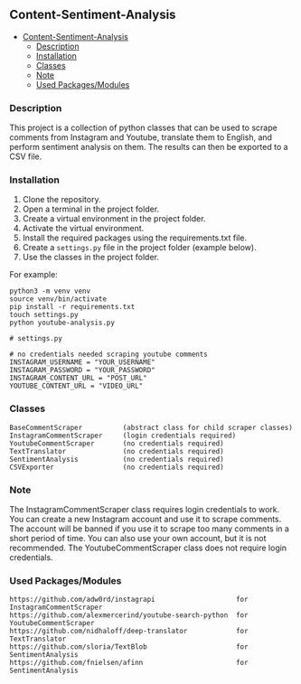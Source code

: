 

<!-- /code_chunk_output -->


## Content-Sentiment-Analysis
<!-- code_chunk_output -->

- [Content-Sentiment-Analysis](#content-sentiment-analysis)
  - [Description](#description)
  - [Installation](#installation)
  - [Classes](#classes)
  - [Note](#note)
  - [Used Packages/Modules](#used-packagesmodules)
### Description

This project is a collection of python classes that can be used to scrape comments from Instagram and Youtube, translate them to English, and perform sentiment analysis on them. The results can then be exported to a CSV file.
    
### Installation
  1. Clone the repository.
  2. Open a terminal in the project folder.
  3. Create a virtual environment in the project folder.
  4. Activate the virtual environment.
  5. Install the required packages using the requirements.txt file.
  6. Create a ```settings.py``` file in the project folder (example below).
  7. Use the classes in the project folder.


For example:
```
python3 -m venv venv
source venv/bin/activate
pip install -r requirements.txt
touch settings.py
python youtube-analysis.py
```

```
# settings.py

# no credentials needed scraping youtube comments 
INSTAGRAM_USERNAME = "YOUR_USERNAME"
INSTAGRAM_PASSWORD = "YOUR_PASSWORD"
INSTAGRAM_CONTENT_URL = "POST_URL"
YOUTUBE_CONTENT_URL = "VIDEO_URL"
```

### Classes
    BaseCommentScraper          (abstract class for child scraper classes)      
    InstagramCommentScraper     (login credentials required)
    YoutubeCommentScraper       (no credentials required)
    TextTranslator              (no credentials required)    
    SentimentAnalysis           (no credentials required)
    CSVExporter                 (no credentials required)
    
### Note
The InstagramCommentScraper class requires login credentials to work. You can create a new Instagram account and use it to scrape comments. The account will be banned if you use it to scrape too many comments in a short period of time. You can also use your own account, but it is not recommended. The YoutubeCommentScraper class does not require login credentials.


### Used Packages/Modules
    https://github.com/adw0rd/instagrapi                    for InstagramCommentScraper 
    https://github.com/alexmercerind/youtube-search-python  for YoutubeCommentScraper   
    https://github.com/nidhaloff/deep-translator            for TextTranslator              
    https://github.com/sloria/TextBlob                      for SentimentAnalysis       
    https://github.com/fnielsen/afinn                       for SentimentAnalysis       


